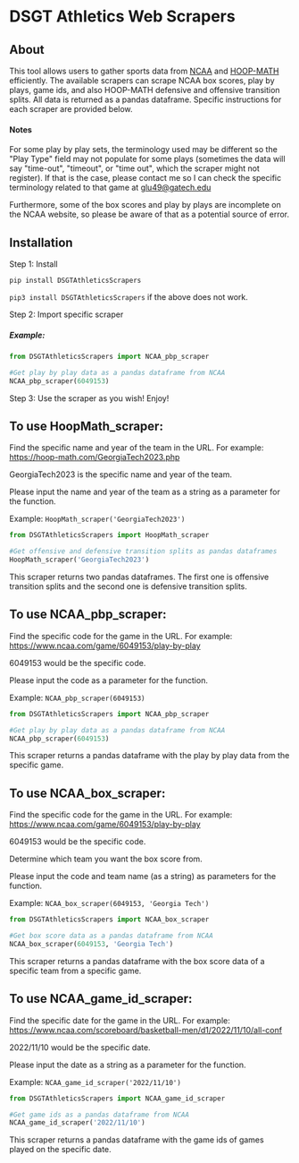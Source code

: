 # DSGT Athletics Web Scrapers

## About
This tool allows users to gather sports data from [NCAA](https://www.ncaa.com/) and [HOOP-MATH](https://hoop-math.com/) efficiently. The available scrapers can scrape NCAA box scores, play by plays, game ids, and also HOOP-MATH defensive and offensive transition splits. All data is returned as a pandas dataframe. Specific instructions for each scraper are provided below. 

#### Notes

For some play by play sets, the terminology used may be different so the "Play Type" field may not populate for some plays (sometimes the data will say "time-out", "timeout", or "time out", which the scraper might not register). 
If that is the case, please contact me so I can check the specific terminology related to that game at glu49@gatech.edu

Furthermore, some of the box scores and play by plays are incomplete on the NCAA website, so please be aware of that as a potential source of error. 

## Installation
Step 1: Install

`pip install DSGTAthleticsScrapers`

`pip3 install DSGTAthleticsScrapers` if the above does not work.

Step 2: Import specific scraper
##### Example:
```python
from DSGTAthleticsScrapers import NCAA_pbp_scraper

#Get play by play data as a pandas dataframe from NCAA
NCAA_pbp_scraper(6049153)
```

Step 3: Use the scraper as you wish! Enjoy!

## To use HoopMath_scraper: 

Find the specific name and year of the team in the URL. For example: https://hoop-math.com/GeorgiaTech2023.php

GeorgiaTech2023 is the specific name and year of the team.

Please input the name and year of the team as a string as a parameter for the function.

Example: `HoopMath_scraper('GeorgiaTech2023')`
```python
from DSGTAthleticsScrapers import HoopMath_scraper

#Get offensive and defensive transition splits as pandas dataframes
HoopMath_scraper('GeorgiaTech2023')
```

This scraper returns two pandas dataframes. The first one is offensive transition splits and the second one is defensive transition splits.

## To use NCAA_pbp_scraper:

Find the specific code for the game in the URL. For example:
https://www.ncaa.com/game/6049153/play-by-play

6049153 would be the specific code.

Please input the code as a parameter for the function.

Example: `NCAA_pbp_scraper(6049153)`
```python
from DSGTAthleticsScrapers import NCAA_pbp_scraper

#Get play by play data as a pandas dataframe from NCAA
NCAA_pbp_scraper(6049153)
```

This scraper returns a pandas dataframe with the play by play data from the specific game.

## To use NCAA_box_scraper:

Find the specific code for the game in the URL. For example:
https://www.ncaa.com/game/6049153/play-by-play

6049153 would be the specific code.

Determine which team you want the box score from.

Please input the code and team name (as a string) as parameters for the function.

Example: `NCAA_box_scraper(6049153, 'Georgia Tech')`
```python
from DSGTAthleticsScrapers import NCAA_box_scraper

#Get box score data as a pandas dataframe from NCAA
NCAA_box_scraper(6049153, 'Georgia Tech')
```

This scraper returns a pandas dataframe with the box score data of a specific team from a specific game.

## To use NCAA_game_id_scraper:

Find the specific date for the game in the URL. For example:
https://www.ncaa.com/scoreboard/basketball-men/d1/2022/11/10/all-conf

2022/11/10 would be the specific date.

Please input the date as a string as a parameter for the function.

Example: `NCAA_game_id_scraper('2022/11/10')`
```python
from DSGTAthleticsScrapers import NCAA_game_id_scraper

#Get game ids as a pandas dataframe from NCAA
NCAA_game_id_scraper('2022/11/10')
```

This scraper returns a pandas dataframe with the game ids of games played on the specific date.


